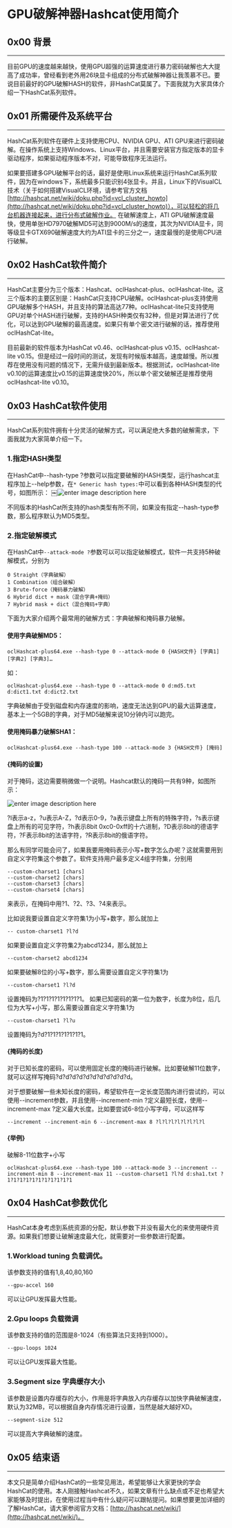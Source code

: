 # GPU破解神器Hashcat使用简介

0x00 背景
-------

* * *

目前GPU的速度越来越快，使用GPU超强的运算速度进行暴力密码破解也大大提高了成功率，曾经看到老外用26块显卡组成的分布式破解神器让我羡慕不已。要说目前最好的GPU破解HASH的软件，非HashCat莫属了。下面我就为大家具体介绍一下HashCat系列软件。

0x01 所需硬件及系统平台
--------------

* * *

HashCat系列软件在硬件上支持使用CPU、NVIDIA GPU、ATI GPU来进行密码破解。在操作系统上支持Windows、Linux平台，并且需要安装官方指定版本的显卡驱动程序，如果驱动程序版本不对，可能导致程序无法运行。

如果要搭建多GPU破解平台的话，最好是使用Linux系统来运行HashCat系列软件，因为在windows下，系统最多只能识别4张显卡。并且，Linux下的VisualCL技术（关于如何搭建VisualCL环境，请参考官方文档[http://hashcat.net/wiki/doku.php?id=vcl_cluster_howto](http://hashcat.net/wiki/doku.php?id=vcl_cluster_howto)），可以轻松的将几台机器连接起来，进行分布式破解作业。 在破解速度上，ATI GPU破解速度最快，使用单张HD7970破解MD5可达到9000M/s的速度，其次为NVIDIA显卡，同等级显卡GTX690破解速度大约为ATI显卡的三分之一，速度最慢的是使用CPU进行破解。

0x02 HashCat软件简介
----------------

* * *

HashCat主要分为三个版本：Hashcat、oclHashcat-plus、oclHashcat-lite。这三个版本的主要区别是：HashCat只支持CPU破解。oclHashcat-plus支持使用GPU破解多个HASH，并且支持的算法高达77种。oclHashcat-lite只支持使用GPU对单个HASH进行破解，支持的HASH种类仅有32种，但是对算法进行了优化，可以达到GPU破解的最高速度。如果只有单个密文进行破解的话，推荐使用oclHashCat-lite。

目前最新的软件版本为HashCat v0.46、oclHashcat-plus v0.15、oclHashcat-lite v0.15。但是经过一段时间的测试，发现有时候版本越高，速度越慢。所以推荐在使用没有问题的情况下，无需升级到最新版本。根据测试，oclHashcat-lite v0.10的运算速度比v0.15的运算速度快20%，所以单个密文破解还是推荐使用oclHashcat-lite v0.10。

0x03 HashCat软件使用
----------------

* * *

HashCat系列软件拥有十分灵活的破解方式，可以满足绝大多数的破解需求，下面我就为大家简单介绍一下。

### 1.指定HASH类型

在HashCat中--hash-type ?参数可以指定要破解的HASH类型，运行hashcat主程序加上--help参数，在`* Generic hash types:`中可以看到各种HASH类型的代号，如图所示： ￼![enter image description here](http://drops.javaweb.org/uploads/images/7390fd4b57bf1185c827da9ae81ba62b63a6a04e.jpg)

不同版本的HashCat所支持的hash类型有所不同，如果没有指定--hash-type参数，那么程序默认为MD5类型。

### 2.指定破解模式

在HashCat中`--attack-mode ?`参数可以可以指定破解模式，软件一共支持5种破解模式，分别为

```
0 Straight（字典破解）
1 Combination（组合破解）
3 Brute-force（掩码暴力破解）
6 Hybrid dict + mask（混合字典+掩码）
7 Hybrid mask + dict（混合掩码+字典）

```

下面为大家介绍两个最常用的破解方式：字典破解和掩码暴力破解。

#### 使用字典破解MD5：

```
oclHashcat-plus64.exe --hash-type 0 --attack-mode 0 {HASH文件} [字典1] [字典2] [字典3]…

```

如：

```
oclHashcat-plus64.exe --hash-type 0 --attack-mode 0 d:md5.txt d:dict1.txt d:dict2.txt

```

字典破解由于受到磁盘和内存速度的影响，速度无法达到GPU的最大运算速度，基本上一个5GB的字典，对于MD5破解来说10分钟内可以跑完。

#### 使用掩码暴力破解SHA1：

```
oclHashcat-plus64.exe --hash-type 100 --attack-mode 3 {HASH文件} [掩码]

```

#### {掩码的设置}

对于掩码，这边需要稍微做一个说明。Hashcat默认的掩码一共有9种，如图所示：

![enter image description here](http://drops.javaweb.org/uploads/images/bfe047eb4289f0d1976e9ddebd68a2711ddbca06.jpg)

?l表示a-z，?u表示A-Z，?d表示0-9，?a表示键盘上所有的特殊字符，?s表示键盘上所有的可见字符，?h表示8bit 0xc0-0xff的十六进制，?D表示8bit的德语字符，?F表示8bit的法语字符，?R表示8bit的俄语字符。

那么有同学可能会问了，如果我要用掩码表示小写+数字怎么办呢？这就需要用到自定义字符集这个参数了。软件支持用户最多定义4组字符集，分别用

```
--custom-charset1 [chars]
--custom-charset2 [chars]
--custom-charset3 [chars]
--custom-charset4 [chars]

```

来表示，在掩码中用?1、?2、?3、?4来表示。

比如说我要设置自定义字符集1为小写+数字，那么就加上

```
-- custom-charset1 ?l?d

```

如果要设置自定义字符集2为abcd1234，那么就加上

```
--custom-charset2 abcd1234

```

如果要破解8位的小写+数字，那么需要设置自定义字符集1为

```
--custom-charset1 ?l?d

```

设置掩码为?1?1?1?1?1?1?1?1。 如果已知密码的第一位为数字，长度为8位，后几位为大写+小写，那么需要设置自定义字符集1为

```
--custom-charset1 ?l?u

```

设置掩码为?d?1?1?1?1?1?1?1。

#### {掩码的长度}

对于已知长度的密码，可以使用固定长度的掩码进行破解。比如要破解11位数字，就可以这样写掩码?d?d?d?d?d?d?d?d?d?d?d。

对于想要破解一些未知长度的密码，希望软件在一定长度范围内进行尝试的，可以使用--increment参数，并且使用--increment-min ?定义最短长度，使用--increment-max ?定义最大长度。比如要尝试6-8位小写字母，可以这样写

```
--increment --increment-min 6 --increment-max 8 ?l?l?l?l?l?l?l?l

```

#### {举例}

破解8-11位数字+小写

```
oclHashcat-plus64.exe --hash-type 100 --attack-mode 3 --increment --increment-min 8 --increment-max 11 --custom-charset1 ?l?d d:sha1.txt ?1?1?1?1?1?1?1?1?1?1?1 

```

0x04 HashCat参数优化
----------------

* * *

HashCat本身考虑到系统资源的分配，默认参数下并没有最大化的来使用硬件资源。如果我们想要让破解速度最大化，就需要对一些参数进行配置。

### 1.Workload tuning 负载调优。

该参数支持的值有1,8,40,80,160

```
--gpu-accel 160

```

可以让GPU发挥最大性能。

### 2.Gpu loops 负载微调

该参数支持的值的范围是8-1024（有些算法只支持到1000）。

```
--gpu-loops 1024

```

可以让GPU发挥最大性能。

### 3.Segment size 字典缓存大小

该参数是设置内存缓存的大小，作用是将字典放入内存缓存以加快字典破解速度，默认为32MB，可以根据自身内存情况进行设置，当然是越大越好XD。

```
--segment-size 512

```

可以提高大字典破解的速度。

0x05 结束语
--------

* * *

本文只是简单介绍HashCat的一些常见用法，希望能够让大家更快的学会HashCat的使用。本人刚接触Hashcat不久，如果文章有什么缺点或不足也希望大家能够及时提出，在使用过程当中有什么疑问可以跟帖提问。如果想要更加详细的了解HashCat，请大家参阅官方文档：[http://hashcat.net/wiki/](http://hashcat.net/wiki/)。